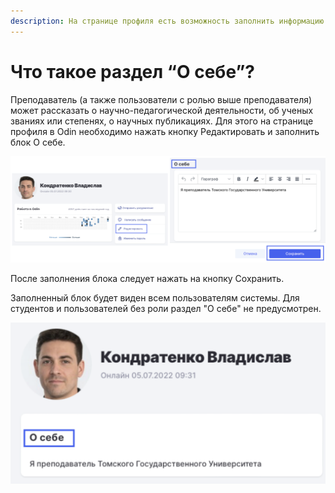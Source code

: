 ```yaml
---
description: На странице профиля есть возможность заполнить информацию о себе.
---
```


# Что такое раздел “О себе”?

Преподаватель (а также пользователи с ролью выше преподавателя) может рассказать о научно-педагогической деятельности, об ученых званиях или степенях, о научных публикациях. Для этого на странице профиля в Odin необходимо нажать кнопку Редактировать и заполнить блок О себе.

![](<../.gitbook/assets/image (504).png>)

После заполнения блока следует нажать на кнопку Сохранить.

Заполненный блок будет виден всем пользователям системы. Для студентов и пользователей без роли раздел "О себе" не предусмотрен.

![](<../.gitbook/assets/image (617).png>)
